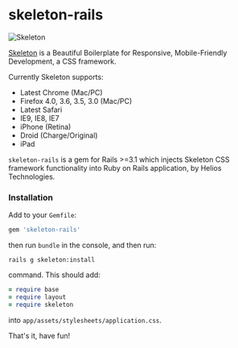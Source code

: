 # skeleton-rails

![Skeleton](http://i.minus.com/iH51VXxPPD1jJ.png)

[Skeleton](http://getskeleton.com) is a Beautiful Boilerplate for Responsive, Mobile-Friendly Development, a CSS framework.

Currently Skeleton supports:

* Latest Chrome (Mac/PC)
* Firefox 4.0, 3.6, 3.5, 3.0 (Mac/PC)
* Latest Safari
* IE9, IE8, IE7
* iPhone (Retina)
* Droid (Charge/Original)
* iPad

`skeleton-rails` is a gem for Rails >=3.1 which injects Skeleton CSS framework functionality into Ruby on Rails application, by Helios Technologies.

### Installation

Add to your `Gemfile`:

```ruby
gem 'skeleton-rails'
```

then run `bundle` in the console, and then run:

    rails g skeleton:install

command. This should add:

```ruby
= require base
= require layout
= require skeleton
```

into `app/assets/stylesheets/application.css`.

That's it, have fun!